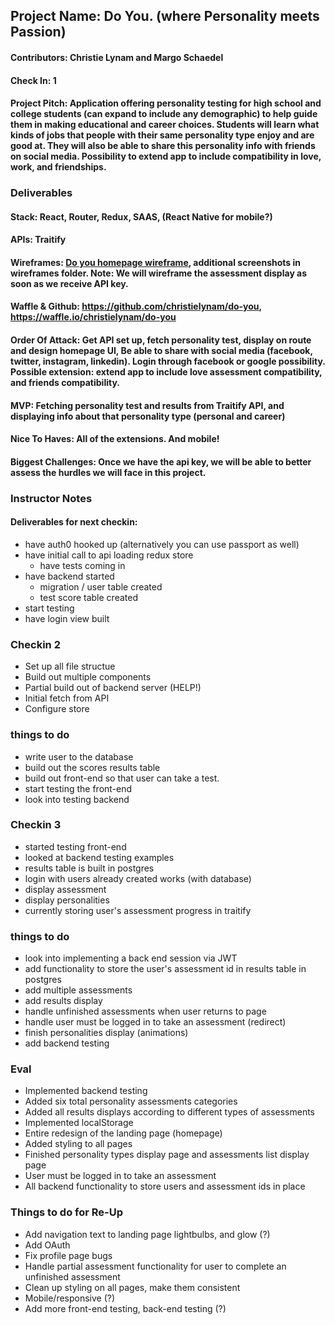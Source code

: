 ## Project Name: Do You. (where Personality meets Passion)

#### Contributors: Christie Lynam and Margo Schaedel

#### Check In: 1

#### Project Pitch: Application offering personality testing for high school and college students (can expand to include any demographic) to help guide them in making educational and career choices. Students will learn what kinds of jobs that people with their same personality type enjoy and are good at. They will also be able to share this personality info with friends on social media. Possibility to extend app to include compatibility in love, work, and friendships.

### Deliverables

#### Stack: React, Router, Redux, SAAS, (React Native for mobile?)

#### APIs: Traitify

#### Wireframes: [Do you homepage wireframe](https://www.dropbox.com/s/9jv1z6740j05de4/do-you-hompage.png?dl=0), additional screenshots in wireframes folder. Note: We will wireframe the assessment display as soon as we receive API key.

#### Waffle & Github: https://github.com/christielynam/do-you, https://waffle.io/christielynam/do-you

#### Order Of Attack: Get API set up, fetch personality test, display on route and design homepage UI, Be able to share with social media (facebook, twitter, instagram, linkedin). Login through facebook or google possibility. Possible extension: extend app to include love assessment compatibility, and friends compatibility.

#### MVP: Fetching personality test and results from Traitify API, and displaying info about that personality type (personal and career)

#### Nice To Haves: All of the extensions. And mobile!

#### Biggest Challenges: Once we have the api key, we will be able to better assess the hurdles we will face in this project.

### Instructor Notes

#### Deliverables for next checkin:

- have auth0 hooked up 
  (alternatively you can use passport as well)
- have initial call to api loading redux store 
  - have tests coming in 
- have backend started 
  - migration / user table created 
  - test score table created 
- start testing 
- have login view built

### Checkin 2

- Set up all file structue
- Build out multiple components
- Partial build out of backend server (HELP!)
- Initial fetch from API
- Configure store

### things to do 
 
 - write user to the database 
 - build out the scores results table 
 - build out front-end so that user can take a test. 
 - start testing the front-end
 - look into testing backend
 
 ### Checkin 3
 
 - started testing front-end
 - looked at backend testing examples
 - results table is built in postgres
 - login with users already created works (with database)
 - display assessment
 - display personalities
 - currently storing user's assessment progress in traitify
 
 ### things to do
 - look into implementing a back end session via JWT
 - add functionality to store the user's assessment id in results table in postgres
 - add multiple assessments
 - add results display
 - handle unfinished assessments when user returns to page
 - handle user must be logged in to take an assessment (redirect)
 - finish personalities display (animations)
 - add backend testing

### Eval
- Implemented backend testing
- Added six total personality assessments categories
- Added all results displays according to different types of assessments
- Implemented localStorage
- Entire redesign of the landing page (homepage)
- Added styling to all pages
- Finished personality types display page and assessments list display page
- User must be logged in to take an assessment
- All backend functionality to store users and assessment ids in place

### Things to do for Re-Up
- Add navigation text to landing page lightbulbs, and glow (?)
- Add OAuth
- Fix profile page bugs
- Handle partial assessment functionality for user to complete an unfinished assessment
- Clean up styling on all pages, make them consistent
- Mobile/responsive (?)
- Add more front-end testing, back-end testing (?)

